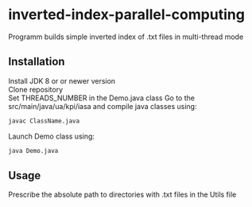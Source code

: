 # inverted-index-parallel-computing

Programm builds simple inverted index of .txt files in multi-thread mode

## Installation

Install JDK 8 or or newer version<br /> Clone repository<br />
Set THREADS_NUMBER in the Demo.java class
Go to the src/main/java/ua/kpi/iasa and compile java classes using:
```bash
javac ClassName.java
```

Launch Demo class using:
```bash
java Demo.java
```
## Usage

Prescribe the absolute path to directories with .txt files in the Utils file
